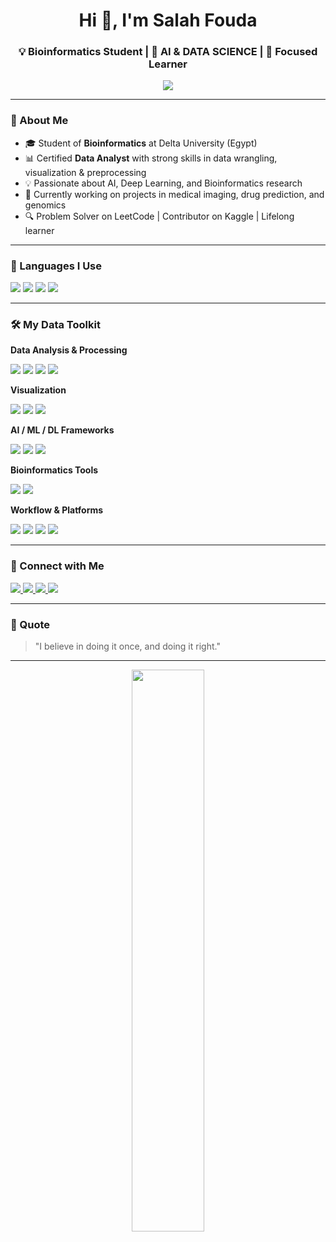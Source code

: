 <!-- Salah Fouda's GitHub Profile README -->

<h1 align="center">Hi 👋, I'm Salah Fouda</h1>
<h3 align="center">💡 Bioinformatics Student | 🤖 AI & DATA SCIENCE | 🎯 Focused Learner</h3>

<p align="center">
  <img src="https://readme-typing-svg.herokuapp.com?center=true&vCenter=true&multiline=true&height=60&lines=Bioinformatics+%7C+AI+%7C+AI + DATA SCIENCE+%7C+Deep+Learning+%7C+Always+Learning+More..."/>
</p>

---

### 🚀 About Me

- 🎓 Student of **Bioinformatics** at Delta University (Egypt)
- 📊 Certified **Data Analyst** with strong skills in data wrangling, visualization & preprocessing
- 💡 Passionate about AI, Deep Learning, and Bioinformatics research
- 🧠 Currently working on projects in medical imaging, drug prediction, and genomics
- 🔍 Problem Solver on LeetCode | Contributor on Kaggle | Lifelong learner

---

### 🧠 Languages I Use
<p>
  <img src="https://img.shields.io/badge/Python-3776AB?style=for-the-badge&logo=python&logoColor=white"/>
  <img src="https://img.shields.io/badge/Java-007396?style=for-the-badge&logo=java&logoColor=white"/>
  <img src="https://img.shields.io/badge/C%23-239120?style=for-the-badge&logo=c-sharp&logoColor=white"/>
  <img src="https://img.shields.io/badge/SQL-336791?style=for-the-badge&logo=postgresql&logoColor=white"/>
</p>

---

### 🛠️ My Data Toolkit

**Data Analysis & Processing**
<p>
  <img src="https://img.shields.io/badge/Pandas-150458?style=for-the-badge&logo=pandas&logoColor=white"/>
  <img src="https://img.shields.io/badge/Numpy-013243?style=for-the-badge&logo=numpy&logoColor=white"/>
  <img src="https://img.shields.io/badge/OpenCV-5C3EE8?style=for-the-badge&logo=opencv&logoColor=white"/>
  <img src="https://img.shields.io/badge/scikit--learn-F7931E?style=for-the-badge&logo=scikit-learn&logoColor=white"/>
</p>

**Visualization**
<p>
  <img src="https://img.shields.io/badge/Matplotlib-11557C?style=for-the-badge&logo=matplotlib&logoColor=white"/>
  <img src="https://img.shields.io/badge/Seaborn-3C5488?style=for-the-badge&logo=seaborn&logoColor=white"/>
  <img src="https://img.shields.io/badge/Plotly-3F4F75?style=for-the-badge&logo=plotly&logoColor=white"/>
</p>

**AI / ML / DL Frameworks**
<p>
  <img src="https://img.shields.io/badge/TensorFlow-FF6F00?style=for-the-badge&logo=tensorflow&logoColor=white"/>
  <img src="https://img.shields.io/badge/Keras-D00000?style=for-the-badge&logo=keras&logoColor=white"/>
  <img src="https://img.shields.io/badge/PyTorch-EE4C2C?style=for-the-badge&logo=pytorch&logoColor=white"/>
</p>

**Bioinformatics Tools**
<p>
  <img src="https://img.shields.io/badge/Biopython-3776AB?style=for-the-badge&logo=python&logoColor=white"/>
  <img src="https://img.shields.io/badge/BLAST-006CB7?style=for-the-badge&logo=databricks&logoColor=white"/>
</p>

**Workflow & Platforms**
<p>
  <img src="https://img.shields.io/badge/Jupyter-F37626?style=for-the-badge&logo=jupyter&logoColor=white"/>
  <img src="https://img.shields.io/badge/Google%20Colab-F9AB00?style=for-the-badge&logo=googlecolab&logoColor=white"/>
  <img src="https://img.shields.io/badge/Kaggle-20BEFF?style=for-the-badge&logo=kaggle&logoColor=white"/>
  <img src="https://img.shields.io/badge/VS%20Code-007ACC?style=for-the-badge&logo=visual-studio-code&logoColor=white"/>
</p>

---

### 🔗 Connect with Me
<p>
  <a href="https://www.linkedin.com/in/salah-fouda-186b02291" target="_blank">
    <img src="https://img.shields.io/badge/LinkedIn-0A66C2?style=for-the-badge&logo=linkedin&logoColor=white"/>
  </a>
  <a href="https://www.kaggle.com/salahfouda" target="_blank">
    <img src="https://img.shields.io/badge/Kaggle-20BEFF?style=for-the-badge&logo=kaggle&logoColor=white"/>
  </a>
  <a href="https://leetcode.com/u/aVDW5g1UZw/" target="_blank">
    <img src="https://img.shields.io/badge/LeetCode-FFA116?style=for-the-badge&logo=leetcode&logoColor=white"/>
  </a>
  <a href="mailto:salahfoudamohamed@gmail.com">
    <img src="https://img.shields.io/badge/Gmail-D14836?style=for-the-badge&logo=gmail&logoColor=white"/>
  </a>
</p>

---

### 📌 Quote
> "I believe in doing it once, and doing it right."

---

<p align="center">
  <img src="https://streak-stats.demolab.com?user=salahfoudamohamed&theme=dark&hide_border=false" width="48%" />
</p>

